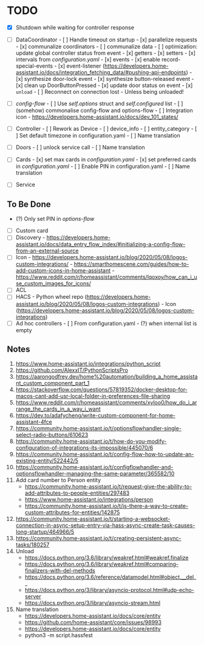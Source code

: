 # TODO

- [x] Shutdown while waiting for controller response

- [ ] DataCoordinator
      - [ ] Handle timeout on startup
      - [x] parallelize requests
      - [x] communalize coordinators
      - [ ] communalize data
            - [ ] optimization: update global controller status from event
      - [x] getters
      - [x] setters
      - [x] intervals from _configuration.yaml_
      - [x] events
            - [x] enable record-special-events
            - [x] event-listener (https://developers.home-assistant.io/docs/integration_fetching_data/#pushing-api-endpoints)
            - [x] synthesize door-lock event
            - [x] synthesize button-released event
            - [x] clean up DoorButtonPressed
            - [x] update door status on event
            - [x] `unload`
            - [ ] Reconnect on connection lost 
                  - Unless being unloaded!

- [ ] _config-flow_
      - [ ] Use _self.options_ struct and _self.configured_ list
      - [ ] (somehow) commonalise config-flow and options-flow
      - [ ] Integration icon
      - https://developers.home-assistant.io/docs/dev_101_states/

- [ ] Controller
      - [ ] Rework as Device
      - [ ] device_info
      - [ ] entity_category
      - [ ] Set default timezone in configuration.yaml
      - [ ] Name translation

- [ ] Doors
      - [ ] unlock service call
      - [ ] Name translation

- [ ] Cards
      - [x] set max cards in _configuration.yaml_
      - [x] set preferred cards in _configuration.yaml_
      - [ ] Enable PIN in configuration.yaml
      - [ ] Name translation

- [ ] Service

## To Be Done

- (?) Only set PIN in _options-flow_
- [ ] Custom card
- [ ] Discovery
      - https://developers.home-assistant.io/docs/data_entry_flow_index/#initializing-a-config-flow-from-an-external-source
- [ ] Icon
      - https://developers.home-assistant.io/blog/2020/05/08/logos-custom-integrations/
      - https://smarthomescene.com/guides/how-to-add-custom-icons-in-home-assistant
      - https://www.reddit.com/r/homeassistant/comments/lqoxoy/how_can_i_use_custom_images_for_icons/
- [ ] ACL
- [ ] HACS
      - Python wheel repo (https://developers.home-assistant.io/blog/2020/05/08/logos-custom-integrations)
      - Icon (https://developers.home-assistant.io/blog/2020/05/08/logos-custom-integrations)
- [ ] Ad hoc controllers
      - [ ] From configuration.yaml
      - (?) when internal list is empty

## Notes

1.  https://www.home-assistant.io/integrations/python_script
2.  https://github.com/AlexxIT/PythonScriptsPro
3.  https://aarongodfrey.dev/home%20automation/building_a_home_assistant_custom_component_part_1
4.  https://stackoverflow.com/questions/57819352/docker-desktop-for-macos-cant-add-usr-local-folder-in-preferences-file-sharing
5.  https://www.reddit.com/r/homeassistant/comments/xyloo0/how_do_i_arrange_the_cards_in_a_way_i_want
6.  https://dev.to/adafycheng/write-custom-component-for-home-assistant-4fce
7.  https://community.home-assistant.io/t/optionsflowhandler-single-select-radio-buttons/610623
8.  https://community.home-assistant.io/t/how-do-you-modify-configuration-of-integrations-its-impossible/445070/6
9.  https://community.home-assistant.io/t/config-flow-how-to-update-an-existing-entity/522442/5
10. https://community.home-assistant.io/t/configflowhandler-and-optionsflowhandler-managing-the-same-parameter/365582/10
11. Add card number to Person entity
    - https://community.home-assistant.io/t/request-give-the-ability-to-add-attributes-to-people-entities/297483
    - https://www.home-assistant.io/integrations/person
    - https://community.home-assistant.io/t/is-there-a-way-to-create-custom-attributes-for-entities/142875
12. https://community.home-assistant.io/t/starting-a-websocket-connection-in-async-setup-entry-via-hass-async-create-task-causes-long-startup/464966/5
13. https://community.home-assistant.io/t/creating-persistent-async-tasks/180257
14. Unload
    - https://docs.python.org/3.6/library/weakref.html#weakref.finalize
    - https://docs.python.org/3.6/library/weakref.html#comparing-finalizers-with-del-methods
    - https://docs.python.org/3.6/reference/datamodel.html#object.__del__
    - https://docs.python.org/3/library/asyncio-protocol.html#udp-echo-server
    - https://docs.python.org/3/library/asyncio-stream.html
15. Name translation
    - https://developers.home-assistant.io/docs/core/entity
    - https://github.com/home-assistant/core/issues/98993
    - https://developers.home-assistant.io/docs/core/entity
    - python3 -m script.hassfest

